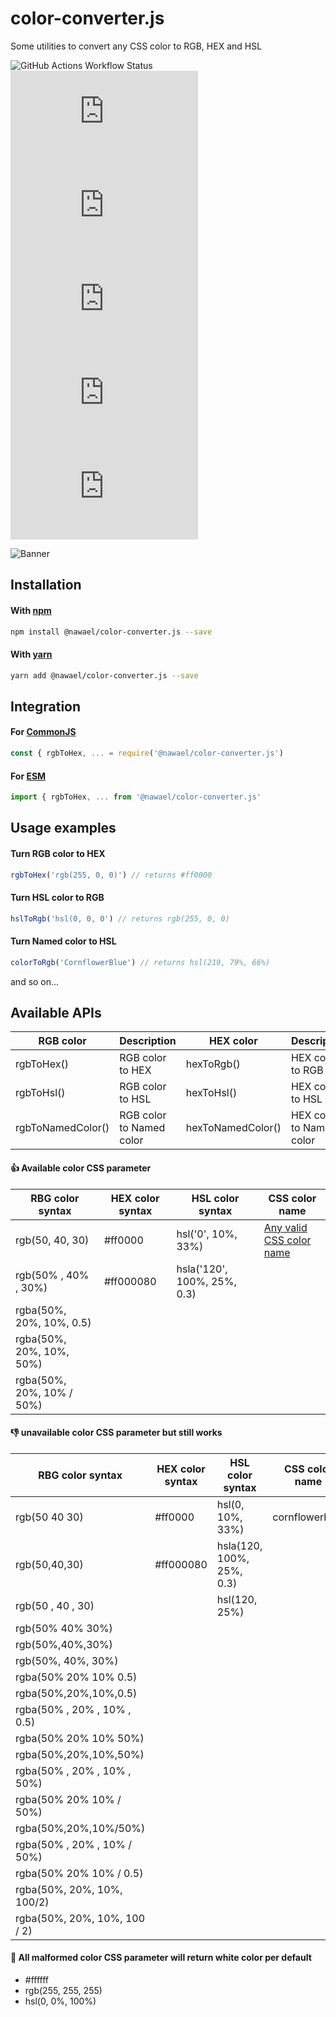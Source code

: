 # color-converter.js

Some utilities to convert any CSS color to RGB, HEX and HSL

![GitHub Actions Workflow Status](https://img.shields.io/github/actions/workflow/status/nwl-x/colorConverter.js/release.yml)
![GitHub top language](https://img.shields.io/github/languages/top/nwl-x/colorConverter.js?logo=typescript)
![GitHub License](https://img.shields.io/github/license/nwl-x/colorConverter.js)
![NPM Downloads](https://img.shields.io/npm/dw/%40nawael%2Fcolor-converter.js?logo=npm)
![NPM Version](https://img.shields.io/npm/v/%40nawael%2Fcolor-converter.js)
![npm bundle size](https://img.shields.io/bundlephobia/min/%40nawael%2Fcolor-converter.js)

![Banner](https://raw.githubusercontent.com/nwl-x/colorConverter.js/main/banner.webp)

## Installation

#### With [npm](https://www.npmjs.com/)

```bash
npm install @nawael/color-converter.js --save
```

#### With [yarn](https://yarnpkg.com/)

```bash
yarn add @nawael/color-converter.js --save
```

## Integration

#### For [CommonJS](https://nodejs.org/docs/latest/api/modules.html#modules-commonjs-modules)

```js
const { rgbToHex, ... = require('@nawael/color-converter.js')
```

#### For [ESM](https://nodejs.org/api/esm.html#esm_ecmascript_modules)

```js
import { rgbToHex, ... from '@nawael/color-converter.js'
```

## Usage examples

#### Turn RGB color to HEX

```js
rgbToHex('rgb(255, 0, 0)') // returns #ff0000
```

#### Turn HSL color to RGB

```js
hslToRgb('hsl(0, 0, 0') // returns rgb(255, 0, 0)
```

#### Turn Named color to HSL

```js
colorToRgb('CornflowerBlue') // returns hsl(219, 79%, 66%)
```

and so on...

## Available APIs

| RGB color         | Description              | HEX color         | Description              | HSL color         | Description              | APIs         | Description        |
| ----------------- | ------------------------ | ----------------- | ------------------------ | ----------------- | ------------------------ | ------------ | ------------------ |
| rgbToHex()        | RGB color to HEX         | hexToRgb()        | HEX color to RGB         | hslToRgb()        | HSl color to RGB         | colorToRgb() | Named color to rgb |
| rgbToHsl()        | RGB color to HSL         | hexToHsl()        | HEX color to HSL         | hslToHex()        | HSl color to HEX         | colorToHex() | Named color to hex |
| rgbToNamedColor() | RGB color to Named color | hexToNamedColor() | HEX color to Named color | hslToNamedColor() | HSl color to Named color | colorToHsl() | Named color to hsl |

#### 👍 Available color CSS parameter

| RBG color syntax          | HEX color syntax | HSL color syntax            | CSS color name                                                                                                  |
| ------------------------- | ---------------- | --------------------------- | --------------------------------------------------------------------------------------------------------------- |
| rgb(50, 40, 30)           | #ff0000          | hsl('0', 10%, 33%)          | [Any valid CSS color name](https://raw.githubusercontent.com/nwl-x/colorConverter.js/main/src/namedColors.json) |
| rgb(50% , 40% , 30%)      | #ff000080        | hsla('120', 100%, 25%, 0.3) |                                                                                                                 |
| rgba(50%, 20%, 10%, 0.5)  |                  |                             |                                                                                                                 |
| rgba(50%, 20%, 10%, 50%)  |                  |                             |                                                                                                                 |
| rgba(50%, 20%, 10% / 50%) |                  |                             |                                                                                                                 |

#### 👎 unavailable color CSS parameter but still works

| RBG color syntax             | HEX color syntax | HSL color syntax          | CSS color name |
| ---------------------------- | ---------------- | ------------------------- | -------------- |
| rgb(50 40 30)                | #ff0000          | hsl(0, 10%, 33%)          | cornflowerblue |
| rgb(50,40,30)                | #ff000080        | hsla(120, 100%, 25%, 0.3) |                |
| rgb(50 , 40 , 30)            |                  | hsl(120, 25%)             |                |
| rgb(50% 40% 30%)             |                  |                           |                |
| rgb(50%,40%,30%)             |                  |                           |                |
| rgb(50%, 40%, 30%)           |                  |                           |                |
| rgba(50% 20% 10% 0.5)        |                  |                           |                |
| rgba(50%,20%,10%,0.5)        |                  |                           |                |
| rgba(50% , 20% , 10% , 0.5)  |                  |                           |                |
| rgba(50% 20% 10% 50%)        |                  |                           |                |
| rgba(50%,20%,10%,50%)        |                  |                           |                |
| rgba(50% , 20% , 10% , 50%)  |                  |                           |                |
| rgba(50% 20% 10% / 50%)      |                  |                           |                |
| rgba(50%,20%,10%/50%)        |                  |                           |                |
| rgba(50% , 20% , 10% / 50%)  |                  |                           |                |
| rgba(50% 20% 10% / 0.5)      |                  |                           |                |
| rgba(50%, 20%, 10%, 100/2)   |                  |                           |                |
| rgba(50%, 20%, 10%, 100 / 2) |                  |                           |                |

#### 📢 All malformed color CSS parameter will return white color per default

- #ffffff
- rgb(255, 255, 255)
- hsl(0, 0%, 100%)
